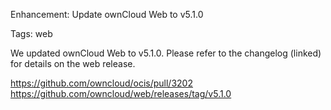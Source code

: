Enhancement: Update ownCloud Web to v5.1.0

Tags: web

We updated ownCloud Web to v5.1.0. Please refer to the changelog (linked) for details on the web release.

https://github.com/owncloud/ocis/pull/3202
https://github.com/owncloud/web/releases/tag/v5.1.0
